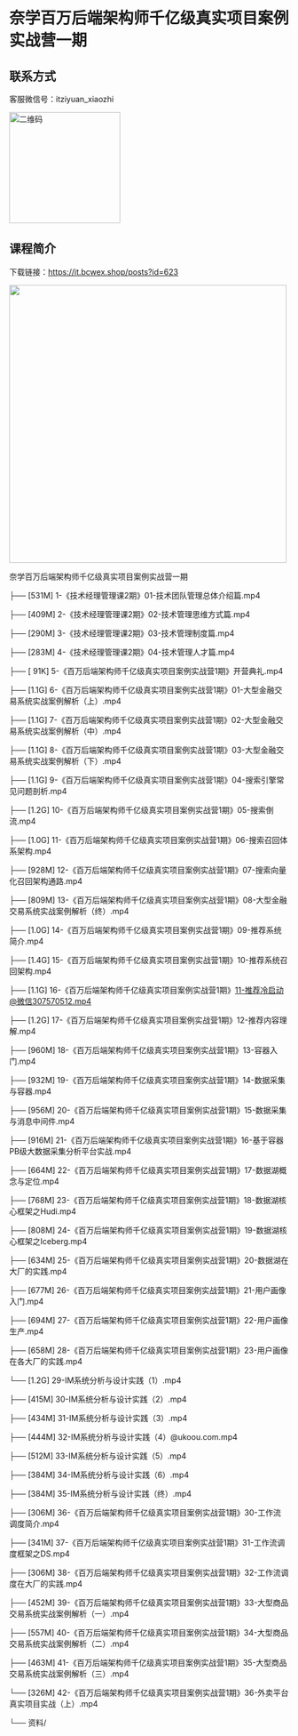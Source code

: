 # 奈学百万后端架构师千亿级真实项目案例实战营一期

## 联系方式

客服微信号：itziyuan_xiaozhi

<img src="https://ziyuanyun.oss-cn-guangzhou.aliyuncs.com/common/20240614073449/666b82192834a.jpg" width="200" height="200" alt="二维码">

## 课程简介

下载链接：https://it.bcwex.shop/posts?id=623

<img src="https://ziyuanyun.oss-cn-guangzhou.aliyuncs.com/yun/20240515152137/66446281870eb.jpg" width="500" alt="">

  奈学百万后端架构师千亿级真实项目案例实战营一期



 ├── [531M] 1-《技术经理管理课2期》01-技术团队管理总体介绍篇.mp4

 ├── [409M] 2-《技术经理管理课2期》02-技术管理思维方式篇.mp4

 ├── [290M] 3-《技术经理管理课2期》03-技术管理制度篇.mp4

 ├── [283M] 4-《技术经理管理课2期》04-技术管理人才篇.mp4

 ├── [ 91K] 5-《百万后端架构师千亿级真实项目案例实战营1期》开营典礼.mp4

 ├── [1.1G] 6-《百万后端架构师千亿级真实项目案例实战营1期》01-大型金融交易系统实战案例解析（上）.mp4

 ├── [1.1G] 7-《百万后端架构师千亿级真实项目案例实战营1期》02-大型金融交易系统实战案例解析（中）.mp4

 ├── [1.1G] 8-《百万后端架构师千亿级真实项目案例实战营1期》03-大型金融交易系统实战案例解析（下）.mp4

 ├── [1.1G] 9-《百万后端架构师千亿级真实项目案例实战营1期》04-搜索引擎常见问题剖析.mp4

 ├── [1.2G] 10-《百万后端架构师千亿级真实项目案例实战营1期》05-搜索倒流.mp4

 ├── [1.0G] 11-《百万后端架构师千亿级真实项目案例实战营1期》06-搜索召回体系架构.mp4

 ├── [928M] 12-《百万后端架构师千亿级真实项目案例实战营1期》07-搜索向量化召回架构通路.mp4

 ├── [809M] 13-《百万后端架构师千亿级真实项目案例实战营1期》08-大型金融交易系统实战案例解析（终）.mp4

 ├── [1.0G] 14-《百万后端架构师千亿级真实项目案例实战营1期》09-推荐系统简介.mp4

 ├── [1.4G] 15-《百万后端架构师千亿级真实项目案例实战营1期》10-推荐系统召回架构.mp4

 ├── [1.1G] 16-《百万后端架构师千亿级真实项目案例实战营1期》11-推荐冷启动@微信307570512.mp4

 ├── [1.2G] 17-《百万后端架构师千亿级真实项目案例实战营1期》12-推荐内容理解.mp4

 ├── [960M] 18-《百万后端架构师千亿级真实项目案例实战营1期》13-容器入门.mp4

 ├── [932M] 19-《百万后端架构师千亿级真实项目案例实战营1期》14-数据采集与容器.mp4

 ├── [956M] 20-《百万后端架构师千亿级真实项目案例实战营1期》15-数据采集与消息中间件.mp4

 ├── [916M] 21-《百万后端架构师千亿级真实项目案例实战营1期》16-基于容器PB级大数据采集分析平台实战.mp4

 ├── [664M] 22-《百万后端架构师千亿级真实项目案例实战营1期》17-数据湖概念与定位.mp4

 ├── [768M] 23-《百万后端架构师千亿级真实项目案例实战营1期》18-数据湖核心框架之Hudi.mp4

 ├── [808M] 24-《百万后端架构师千亿级真实项目案例实战营1期》19-数据湖核心框架之Iceberg.mp4

 ├── [634M] 25-《百万后端架构师千亿级真实项目案例实战营1期》20-数据湖在大厂的实践.mp4

 ├── [677M] 26-《百万后端架构师千亿级真实项目案例实战营1期》21-用户画像入门.mp4

 ├── [694M] 27-《百万后端架构师千亿级真实项目案例实战营1期》22-用户画像生产.mp4

 ├── [658M] 28-《百万后端架构师千亿级真实项目案例实战营1期》23-用户画像在各大厂的实践.mp4

 └── [1.2G] 29-IM系统分析与设计实践（1）.mp4

 ├── [415M] 30-IM系统分析与设计实践（2）.mp4

 ├── [434M] 31-IM系统分析与设计实践（3）.mp4

 ├── [444M] 32-IM系统分析与设计实践（4）@ukoou.com.mp4

 ├── [512M] 33-IM系统分析与设计实践（5）.mp4

 ├── [384M] 34-IM系统分析与设计实践（6）.mp4

 ├── [384M] 35-IM系统分析与设计实践（终）.mp4

 ├── [306M] 36-《百万后端架构师千亿级真实项目案例实战营1期》30-工作流调度简介.mp4

 ├── [341M] 37-《百万后端架构师千亿级真实项目案例实战营1期》31-工作流调度框架之DS.mp4

 ├── [306M] 38-《百万后端架构师千亿级真实项目案例实战营1期》32-工作流调度在大厂的实践.mp4

 ├── [452M] 39-《百万后端架构师千亿级真实项目案例实战营1期》33-大型商品交易系统实战案例解析（一）.mp4

 ├── [557M] 40-《百万后端架构师千亿级真实项目案例实战营1期》34-大型商品交易系统实战案例解析（二）.mp4

 ├── [463M] 41-《百万后端架构师千亿级真实项目案例实战营1期》35-大型商品交易系统实战案例解析（三）.mp4

 └── [326M] 42-《百万后端架构师千亿级真实项目案例实战营1期》36-外卖平台真实项目实战（上）.mp4

 └── 资料/

  